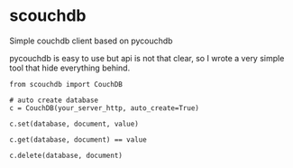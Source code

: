 scouchdb
========

Simple couchdb client based on pycouchdb

pycouchdb is easy to use but api is not that clear, so I wrote a very simple tool that hide everything behind.

    from scouchdb import CouchDB

    # auto create database
    c = CouchDB(your_server_http, auto_create=True)

    c.set(database, document, value)

    c.get(database, document) == value

    c.delete(database, document)

